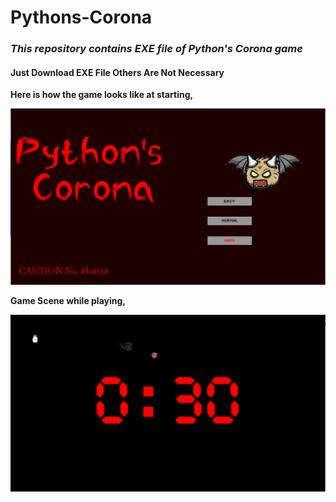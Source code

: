 # Pythons-Corona
<i><h3>This repository contains EXE file of Python's Corona game</h3></i>

<h4>Just Download EXE File Others Are Not Necessary</h4>

<b>Here is how the game looks like at starting,</b>

<img src='images/Start.PNG'>

<b>Game Scene while playing,</b>

<img src='images/OnGame.PNG'>
